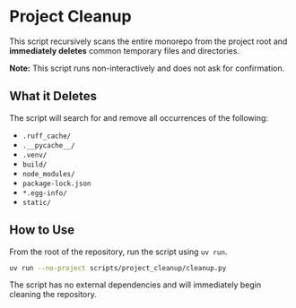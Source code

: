 # Project Cleanup

This script recursively scans the entire monorepo from the project root and **immediately deletes** common temporary files and directories.

**Note:** This script runs non-interactively and does not ask for confirmation.

## What it Deletes

The script will search for and remove all occurrences of the following:

- `.ruff_cache/`
- `.__pycache__/`
- `.venv/`
- `build/`
- `node_modules/`
- `package-lock.json`
- `*.egg-info/`
- `static/`

## How to Use

From the root of the repository, run the script using `uv run`.

```bash
uv run --no-project scripts/project_cleanup/cleanup.py
```

The script has no external dependencies and will immediately begin cleaning the repository.
